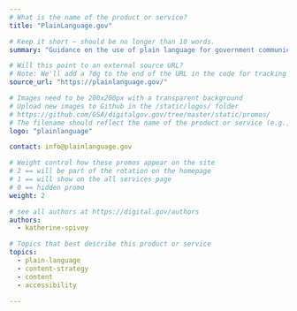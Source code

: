 ```yaml
---
# What is the name of the product or service?
title: "PlainLanguage.gov"

# Keep it short — should be no longer than 10 words.
summary: "Guidance on the use of plain language for government communications and training for federal employees."

# Will this point to an external source URL?
# Note: We'll add a ?dg to the end of the URL in the code for tracking purposes
source_url: "https://plainlanguage.gov/"

# Images need to be 200x200px with a transparent background
# Upload new images to Github in the /static/logos/ folder
# https://github.com/GSA/digitalgov.gov/tree/master/static/promos/
# The filename should reflect the name of the product or service (e.g., challenge-gov.png)
logo: "plainlanguage"

contact: info@plainlanguage.gov

# Weight control how these promos appear on the site
# 2 == will be part of the rotation on the homepage
# 1 == will show on the all services page
# 0 == hidden promo
weight: 2

# see all authors at https://digital.gov/authors
authors:
  - katherine-spivey

# Topics that best describe this product or service
topics:
  - plain-language
  - content-strategy
  - content
  - accessibility

---
```

